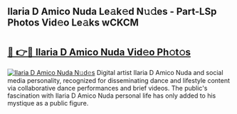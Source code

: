 ## Ilaria D Amico Nuda Le𝚊k𝚎d N𝚞𝚍es - Part-LSp Photos Vid𝚎o Le𝚊ks wCKCM

# <h2><a href="http://fbbu4o.evod.top/?m=Ilaria+D+Amico+Nuda">🔗 👉🔴 Ilaria D Amico Nuda Vid𝚎o Ph𝚘t𝚘s</a></h2>

[![Ilaria D Amico Nuda N𝚞d𝚎s](https://i.imgur.com/8V9OHl7.gif)](http://fbbu4o.evod.top/?m=Ilaria+D+Amico+Nuda)
Digital artist Ilaria D Amico Nuda and social media personality, recognized for disseminating dance and lifestyle content via collaborative dance performances and brief videos. The public's fascination with Ilaria D Amico Nuda personal life has only added to his mystique as a public figure. 
